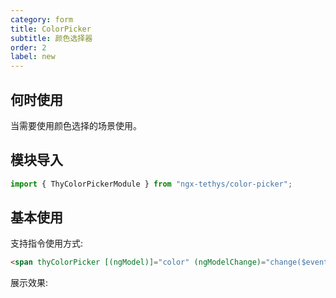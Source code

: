 ```yaml
---
category: form
title: ColorPicker
subtitle: 颜色选择器
order: 2
label: new
---
```



## 何时使用
当需要使用颜色选择的场景使用。

## 模块导入
```ts
import { ThyColorPickerModule } from "ngx-tethys/color-picker";
```

## 基本使用

支持指令使用方式:
```html
<span thyColorPicker [(ngModel)]="color" (ngModelChange)="change($event)">选颜色</span>

```
展示效果:

<example name="thy-color-picker-basic-example"/>